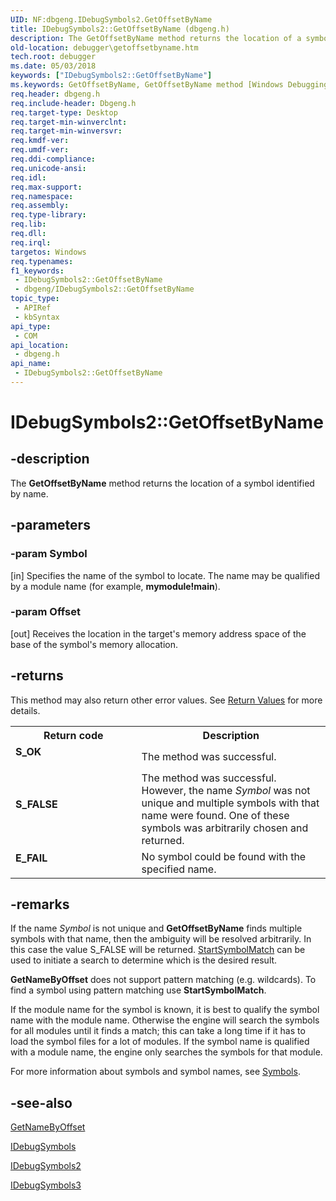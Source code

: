 ```yaml
---
UID: NF:dbgeng.IDebugSymbols2.GetOffsetByName
title: IDebugSymbols2::GetOffsetByName (dbgeng.h)
description: The GetOffsetByName method returns the location of a symbol identified by name.
old-location: debugger\getoffsetbyname.htm
tech.root: debugger
ms.date: 05/03/2018
keywords: ["IDebugSymbols2::GetOffsetByName"]
ms.keywords: GetOffsetByName, GetOffsetByName method [Windows Debugging], GetOffsetByName method [Windows Debugging],IDebugSymbols interface, GetOffsetByName method [Windows Debugging],IDebugSymbols2 interface, GetOffsetByName method [Windows Debugging],IDebugSymbols3 interface, IDebugSymbols interface [Windows Debugging],GetOffsetByName method, IDebugSymbols2 interface [Windows Debugging],GetOffsetByName method, IDebugSymbols2.GetOffsetByName, IDebugSymbols2::GetOffsetByName, IDebugSymbols3 interface [Windows Debugging],GetOffsetByName method, IDebugSymbols3::GetOffsetByName, IDebugSymbols::GetOffsetByName, IDebugSymbols_ef72e546-d27f-4cdf-9eeb-53151680c2d1.xml, dbgeng/IDebugSymbols2::GetOffsetByName, dbgeng/IDebugSymbols3::GetOffsetByName, dbgeng/IDebugSymbols::GetOffsetByName, debugger.getoffsetbyname
req.header: dbgeng.h
req.include-header: Dbgeng.h
req.target-type: Desktop
req.target-min-winverclnt: 
req.target-min-winversvr: 
req.kmdf-ver: 
req.umdf-ver: 
req.ddi-compliance: 
req.unicode-ansi: 
req.idl: 
req.max-support: 
req.namespace: 
req.assembly: 
req.type-library: 
req.lib: 
req.dll: 
req.irql: 
targetos: Windows
req.typenames: 
f1_keywords:
 - IDebugSymbols2::GetOffsetByName
 - dbgeng/IDebugSymbols2::GetOffsetByName
topic_type:
 - APIRef
 - kbSyntax
api_type:
 - COM
api_location:
 - dbgeng.h
api_name:
 - IDebugSymbols2::GetOffsetByName
---
```


# IDebugSymbols2::GetOffsetByName


## -description

The <b>GetOffsetByName</b>  method returns the location of a symbol identified by name.

## -parameters

### -param Symbol 

[in]
Specifies the name of the symbol to locate.  The name may be qualified by a module name (for example, <b>mymodule!main</b>).

### -param Offset 

[out]
Receives the location in the target's memory address space of the base of the symbol's memory allocation.

## -returns

This method may also return other error values.  See <a href="/windows-hardware/drivers/debugger/hresult-values">Return Values</a> for more details.

<table>
<tr>
<th>Return code</th>
<th>Description</th>
</tr>
<tr>
<td width="40%">
<dl>
<dt><b>S_OK</b></dt>
</dl>
</td>
<td width="60%">
The method was successful.

</td>
</tr>
<tr>
<td width="40%">
<dl>
<dt><b>S_FALSE</b></dt>
</dl>
</td>
<td width="60%">
The method was successful.  However, the name <i>Symbol</i> was not unique and multiple symbols with that name were found.  One of these symbols was arbitrarily chosen and returned.

</td>
</tr>
<tr>
<td width="40%">
<dl>
<dt><b>E_FAIL</b></dt>
</dl>
</td>
<td width="60%">
No symbol could be found with the specified name.

</td>
</tr>
</table>

## -remarks

If the name <i>Symbol</i> is not unique and <b>GetOffsetByName</b> finds multiple symbols with that name, then the ambiguity will be resolved arbitrarily.  In this case the value S_FALSE will be returned.  <a href="/windows-hardware/drivers/ddi/dbgeng/nf-dbgeng-idebugsymbols3-startsymbolmatch">StartSymbolMatch</a> can be used to initiate a search to determine which is the desired result.

<b>GetNameByOffset</b> does not support pattern matching (e.g. wildcards).  To find a symbol using pattern matching use <b>StartSymbolMatch</b>.

If the module name for the symbol is known, it is best to qualify the symbol name with the module name.  Otherwise the engine will search the symbols for all modules until it finds a match; this can take a long time if it has to load the symbol files for a lot of modules.  If the symbol name is qualified with a module name, the engine only searches the symbols for that module.  

For more information about symbols and symbol names, see <a href="/windows-hardware/drivers/debugger/symbols4">Symbols</a>.

## -see-also

<a href="/windows-hardware/drivers/ddi/dbgeng/nf-dbgeng-idebugsymbols3-getnamebyoffset">GetNameByOffset</a>



<a href="/windows-hardware/drivers/ddi/dbgeng/nn-dbgeng-idebugsymbols">IDebugSymbols</a>



<a href="/windows-hardware/drivers/ddi/dbgeng/nn-dbgeng-idebugsymbols2">IDebugSymbols2</a>



<a href="/windows-hardware/drivers/ddi/dbgeng/nn-dbgeng-idebugsymbols3">IDebugSymbols3</a>

